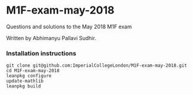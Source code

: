 # M1F-exam-may-2018
Questions and solutions to the May 2018 M1F exam

Written by Abhimanyu Pallavi Sudhir.

### Installation instructions

```
git clone git@github.com:ImperialCollegeLondon/M1F-exam-may-2018.git
cd M1F-exam-may-2018
leanpkg configure
update-mathlib
leanpkg build
```

